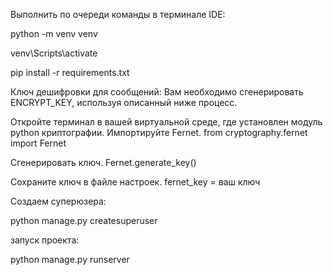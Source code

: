 Выполнить по очереди команды в терминале IDE:

python -m venv venv

venv\Scripts\activate

pip install -r requirements.txt

Ключ дешифровки для сообщений:
Вам необходимо сгенерировать ENCRYPT_KEY, используя описанный ниже процесс.

Откройте терминал в вашей виртуальной среде, где установлен модуль python криптографии.
Импортируйте Fernet.
from cryptography.fernet import Fernet

Сгенерировать ключ.
Fernet.generate_key()

Сохраните ключ в файле настроек.
fernet_key = ваш ключ

Создаем суперюзера:

python manage.py createsuperuser

запуск проекта:

python manage.py runserver

